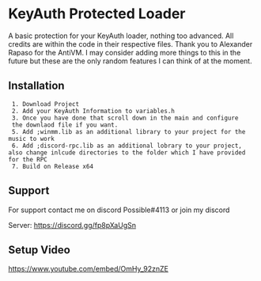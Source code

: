 
# KeyAuth Protected Loader

A basic protection for your KeyAuth loader, nothing too advanced. All credits are within the code in their respective files.
Thank you to Alexander Rapaso for the AntiVM. I may consider adding more things to this in the future but these are the only random features I can think of at the moment.

## Installation


```
 1. Download Project
 2. Add your KeyAuth Information to variables.h
 3. Once you have done that scroll down in the main and configure
 the downlaod file if you want. 
 5. Add ;winmm.lib as an additional library to your project for the music to work
 6. Add ;discord-rpc.lib as an additional lobrary to your project, also change inlcude directories to the folder which I have provided for the RPC 
 7. Build on Release x64
```
    
## Support

For support contact me on discord Possible#4113 or join my discord

Server: https://discord.gg/fp8pXaUgSn


## Setup Video
https://www.youtube.com/embed/OmHy_92znZE
